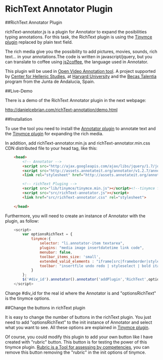 RichText Annotator Plugin
==================
##RichText Annotator Plugin

richText-annotator.js is a plugin for Annotator to expand the posibilities typing annotations. For this task, the RichText plugin is using the [Tinymce plugin](http://www.tinymce.com/) replaced by plain text field.

The rich media give you the possibility to add pictures, movies, sounds, rich text... in your annotations.The code is written in javascript/jquery, but you can translate to coffee using [js2coffee](http://js2coffee.org/), the language used in Annotator.

This plugin will be used in [Open Video Annotation tool](http://www.openvideoannotation.org/). 
A project supported by [Center for Hellenic Studies](http://chs.harvard.edu/), at [Harvard University](http://www.harvard.edu/) and the [Becas Talentia](http://www.juntadeandalucia.es/economiainnovacionyciencia/talentia/) program from the Junta de Andalucia, Spain.

##Live-Demo

There is a demo of the RichText Annotator plugin in the next webpage:

http://danielcebrian.com/richText-annotation/demo.html

##Installation

To use the tool you need to install the [Annotator plugin](https://github.com/okfn/annotator/) to annotate text and the [Tinymce plugin](http://www.tinymce.com/) for expanding the rich media.

In addition, add richText-annotator.min.js and richText-annotator.min.css CDN distributed file to your head tag, like this:

```html
	<head>
		<!-- Annotator -->
		<script src="http://ajax.googleapis.com/ajax/libs/jquery/1.7/jquery.min.js"></script>
		<script src="http://assets.annotateit.org/annotator/v1.2.7/annotator-full.min.js"></script>
		<link rel="stylesheet" href="http://assets.annotateit.org/annotator/v1.2.7/annotator.min.css">

		<!-- richText Pluging -->
		<script src="lib/tinymce/tinymce.min.js"></script><!--tinymce for richText-->
		<script src="src/richText-annotator.js"></script>
		<link href="src/richText-annotator.css" rel="stylesheet">
	
	</head>
```

Furthermore, you will need to create an instance of Annotator with the plugin, as follow:

```js
	<script>
    	var optionsRichText = {
    		tinymce:{
				selector: "li.annotator-item textarea",
				plugins: "media image insertdatetime link code",
				menubar: false,
				toolbar_items_size: 'small',
				extended_valid_elements : "iframe[src|frameborder|style|scrolling|class|width|height|name|align|id]",
				toolbar: "insertfile undo redo | styleselect | bold italic | alignleft aligncenter alignright alignjustify | bullist numlist outdent indent | link image media rubric | code ",
    		}
		};
    	$('#div_id').annotator().annotator('addPlugin','RichText',optionsRichText);
    </script>
```

Change #div_id for the real id where the Annotator is and "optionsRichText" is the tinymce options.

##Change the buttons in richText plugin

It is easy to change the number of buttons in the richText plugin. You just need to add "optionsRichText" to the init instance of Annotator and select what you want to see. All these options are explained in [Tinymce plugin](http://www.tinymce.com/).

Of course, you could modify this plugin to add your own button like I have created with "rubric" button. This button is for testing the power of this tinymce plugin. [Rubric is a Tool for assessing by competencies](https://gteavirtual.org/rubric/), you can remove this button removing the "rubric" in the init options of tinymce.

